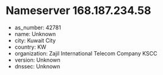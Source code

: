 # Nameserver 168.187.234.58

* as_number: 42781
* name: Unknown
* city: Kuwait City
* country: KW
* organization: Zajil International Telecom Company KSCC
* version: Unknown
* dnssec: Unknown
